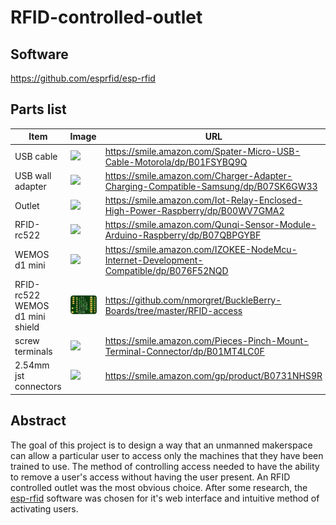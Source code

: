 # RFID-controlled-outlet

## Software

https://github.com/esprfid/esp-rfid

## Parts list

|Item|Image|URL|
|----|-----|---|
|USB cable|![](https://m.media-amazon.com/images/I/519HG6LZAOL._AC_UY218_ML3_.jpg)|https://smile.amazon.com/Spater-Micro-USB-Cable-Motorola/dp/B01FSYBQ9Q|
|USB wall adapter|![](https://m.media-amazon.com/images/I/51fx88WRmSL._AC_UY218_ML3_.jpg)|https://smile.amazon.com/Charger-Adapter-Charging-Compatible-Samsung/dp/B07SK6GW33|
|Outlet|![](https://m.media-amazon.com/images/I/31d3DLX1ubL._AC_UL320_ML3_.jpg)|https://smile.amazon.com/Iot-Relay-Enclosed-High-Power-Raspberry/dp/B00WV7GMA2|
|RFID-rc522|![](https://m.media-amazon.com/images/I/61tuyjNxBTL._AC_UL320_ML3_.jpg)|https://smile.amazon.com/Qunqi-Sensor-Module-Arduino-Raspberry/dp/B07QBPGYBF|
|WEMOS d1 mini|![](https://m.media-amazon.com/images/I/71MHflGwU7L._AC_UY218_ML3_.jpg)|https://smile.amazon.com/IZOKEE-NodeMcu-Internet-Development-Compatible/dp/B076F52NQD|
|RFID-rc522 WEMOS d1 mini shield|![](https://github.com/nmorgret/BuckleBerry-Boards/raw/master/RFID-access/board-bottom.png)|https://github.com/nmorgret/BuckleBerry-Boards/tree/master/RFID-access|
|screw terminals|![](https://m.media-amazon.com/images/I/71MwYrdtczL._AC_UY218_ML3_.jpg)|https://smile.amazon.com/Pieces-Pinch-Mount-Terminal-Connector/dp/B01MT4LC0F|
|2.54mm jst connectors|![](https://m.media-amazon.com/images/I/71dhR-uqn6L._AC_UY218_ML3_.jpg)|https://smile.amazon.com/gp/product/B0731NHS9R|

## Abstract

The goal of this project is to design a way that an unmanned makerspace can allow a particular user to access only the machines that they have been trained to use. The method of controlling access needed to have the ability to remove a user's access without having the user present. An RFID controlled outlet was the most obvious choice. After some research, the [esp-rfid](https://github.com/esprfid/esp-rfid) software was chosen for it's web interface and intuitive method of activating users.
